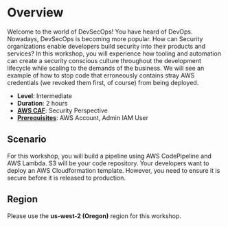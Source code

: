 # Overview

Welcome to the world of DevSecOps! You have heard of DevOps. Nowadays, DevSecOps is becoming more popular. How can Security organizations enable developers build security into their products and services? In this workshop, you will experience how tooling and automation can create a security conscious culture throughout the development lifecycle while scaling to the demands of the business.
We will see an example of how to stop code that erroneously contains stray AWS credentials (we revoked them first, of course) from being deployed.


* **Level**: Intermediate
* **Duration**: 2 hours
* **<a href="https://aws.amazon.com/blogs/security/new-whitepaper-now-available-the-security-perspective-of-the-aws-cloud-adoption-framework/" target="_blank">AWS CAF</a>**: Security Perspective
* **<a href="https://awssecworkshops.com/getting-started/" target="_blank">Prerequisites</a>**: AWS Account, Admin IAM User

## Scenario

For this workshop, you will build a pipeline using AWS CodePipeline and AWS Lambda.  S3 will be your code repository.  Your developers want to deploy an AWS Cloudformation template.  However, you need to ensure it is secure before it is released to production.


## Region
Please use the **us-west-2 (Oregon)** region for this workshop.

